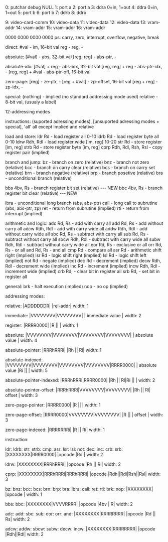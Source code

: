 
0: putchar debug NULL
1: port a
2: port a
3: ddra 0=in, 1=out
4: ddra 0=in, 1=out
5: port b
6: port b
7: ddrb
8: ddrb


9: video-card-comm
10: video-data
11: video-data
12: video-data
13: vram-addr
14: vram-addr
15: vram-addr
16: vram-addr

0000 0000 0000 0000
ps: carry, zero, interrupt, overflow, negative, break

direct:
#val                - im,           16-bit val
reg                 - reg,          -

absolute:
[#val]              - abs,          32-bit val
[reg, reg]          - abs-ptr,      -

absolute-idx:
[#val] + reg         - abs-idx,     32-bit val
[reg, reg] + reg     - abs-ptr-idx, -
[reg, reg] + #val    - abs-ptr-off, 16-bit val

zero-page:
[reg]               - ze-ptr,       -
[reg + #val]        - zp-offset,    16-bit val
[reg + reg]         - zp-idx,       -

special:
(nothing)           - implied (no standard addressing mode used)
relative            - 8-bit val, (usualy a label)

12-addressing modes

instructions:
(suported adressing modes), [unsuported adressing modes + special], 'all' all except implied and relative

load and store:
ldr     Rd                  - load register         all 0-10
ldrb    Rd                  - load register byte    all 0-10
ldrw    Rdh, Rdl            - load register wide    [im, reg] 10-20
str     Rd                  - store register        [im, reg]
strb    Rd                  - store register byte   [im, reg]
cprp    Rdh, Rdl, Rsh, Rsl  - copy register pair    (implied)

branch and jump:
bz                  - branch on zero            (relative)
bnz                 - branch not zero           (relative)
bcc                 - branch on carry clear     (relative)
bcs                 - branch on carry set       (relative)
brn                 - branch negative           (relative)
brp                 - branch posetive           (relative)
bra                 - unconditional branch      (relative)

bbs 4bv, Rs         - branch register bit set   (relative) --- NEW
bbc 4bv, Rs         - branch register bit clear (relative) --- NEW

lbra                - unconditional long branch (abs, abs-ptr)
call                - long call to subrutine    (abs, abs-ptr, zp)
ret                 - return from subrutine     (implied)
rti                 - return from interrupt     (implied)

arithmetic and logic:
adc     Rd, Rs      - add with carry                all
add     Rd, Rs      - add without carry             all
adcw    Rdh, Rdl    - add with carry wide           all
addw    Rdh, Rdl    - add without carry wide        all
sbc     Rd, Rs      - subtract with carry           all
sub     Rd, Rs      - subtract without carry        all
sbcw    Rdh, Rdl    - subtract with carry wide      all
subw    Rdh, Rdl    - subtract without carry wide   all
eor     Rd, Rs      - exclusive or                  all
orr     Rd, Rs      - or                            all
and     Rd, Rs      - and                           all
cmp     Rd          - compare                       all
asr     Rd          - arithmetic shift right        (implied)
lsr     Rd          - logic shift right             (implied)
lsl     Rd          - logic shift left              (implied)
not     Rd          - negate                        (implied)
dec     Rd          - decrement                     (implied)
decw    Rdh, Rdl    - decrement wide                (implied)
inc     Rd          - increment                     (implied)
incw    Rdh, Rdl    - increment wide                (implied)
crb     Rd,         - clear bit in register         all
srb     Rd,         - set bit in register           all

general:
brk     - halt execution    (implied)
nop     - no op             (implied)

addressing modes:

relative:
|ADDDDDDR|
|rel-addr|
width: 1

immediate:
|VVVVVVVV|VVVVVVVV|
| immediate value |
width: 2

register:
|RRRR0000|
|R  ||   |
width: 1

absolute:
|VVVVVVVV|VVVVVVVV|VVVVVVVV|VVVVVVVV|
|           absolute value          |
width: 4

absolute-pointer:
|RRRhRRRl|
|Rh || Rl|
width: 1

absolute-indexed:
|VVVVVVVV|VVVVVVVV|VVVVVVVV|VVVVVVVV|RRRR0000|
|           absolute value          |Ri ||   |
width: 5

absolute-pointer-indexed:
|RRRhRRRl|RRRR0000|
|Rh || Rl|Ri ||   |
width: 2

absolute-pointer-offset:
|RRRhRRRl|VVVVVVVV|VVVVVVVV|
|Rh || Rl|     offset      |
width: 3

zero-page-pointer:
|RRRR0000|
|R  ||   |
width: 1

zero-page-offset:
|RRRR0000|VVVVVVVV|VVVVVVVV|
|R  ||   |     offset      |
width: 3

zero-page-indexed:
|RRRRRRRi|
|R  || Ri|
width: 1

instruction:

ldr:
ldrb:
str:
strb:
cmp:
asr:
lsr:
lsl:
not:
dec:
inc:
crb:
srb:
|XXXXXXXX|RRRR0000|
|opcode  |Rd      |
width: 2

ldrw:
|XXXXXXXX|RRRhRRRl|
|opcode  |Rh || Rl|
width: 2

cprp:
|XXXXXXXX|RRRhRRRl|RRRhRRRl|
|opcode  |Rdh||Rdl|Rsh||Rsl|
width: 3

bz:
bnz:
bcc:
bcs:
brn:
brp:
bra:
lbra:
call:
ret:
rti:
brk:
nop:
|XXXXXXXX|
|opcode  |
width: 1

bbs:
bbc:
|XXXXXXXX|VVVVRRRR|
|opcode  |4bv |  R|
width: 2

adc:
add:
sbc:
sub:
eor:
orr:
and:
|XXXXXXXX|RRRRRRRR|
|opcode  |Rd || Rs|
width: 2

adcw:
addw:
sbcw:
subw:
decw:
incw:
|XXXXXXXX|RRRRRRRR|
|opcode  |Rdh||Rdl|
width: 2